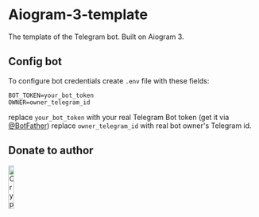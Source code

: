 
# Aiogram-3-template
The template of the Telegram bot. Built on Aiogram 3.

## Config bot
To configure bot credentials create `.env` file with these fields:
``` env
BOT_TOKEN=your_bot_token
OWNER=owner_telegram_id
```
replace `your_bot_token` with your real Telegram Bot token (get it via <a href="https://t.me/botfather">@BotFather</a>)
replace `owner_telegram_id` with real bot owner's Telegram id.

## Donate to author
<a href="https://nowpayments.io/donation?api_key=e511efb8-0aa8-4841-bca2-ac9878214052" target="_blank" rel="noreferrer noopener">
    <img height=15% width=15% src="https://nowpayments.io/images/embeds/donation-button-black.svg" alt="Crypto donation button by NOWPayments">
</a>
